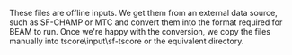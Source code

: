 These files are offline inputs.  We get them from an external data source,
such as SF-CHAMP or MTC and convert them into the format required for BEAM 
to run.  Once we're happy with the conversion, we copy the files manually 
into tscore\input\sf-tscore or the equivalent directory.  
